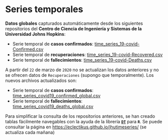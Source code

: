 # Series temporales

**Datos globales** capturados automáticamente desde los siguientes repositorios del **Centro de Ciencia de Ingeniería y Sistemas de la Universidad Johns Hopkins**:

- Serie temporal de **casos confirmados**: [time_series_19-covid-Confirmed.csv](https://github.com/CSSEGISandData/COVID-19/blob/master/csse_covid_19_data/csse_covid_19_time_series/time_series_19-covid-Confirmed.csv)
- Serie temporal de **recuperaciones**: [time_series_19-covid-Recovered.csv](https://github.com/CSSEGISandData/COVID-19/blob/master/csse_covid_19_data/csse_covid_19_time_series/time_series_19-covid-Recovered.csv)
- Serie temporal de **fallecimientos**: [time_series_19-covid-Deaths.csv](https://github.com/CSSEGISandData/COVID-19/blob/master/csse_covid_19_data/csse_covid_19_time_series/time_series_19-covid-Deaths.csv)

A partir del `22` de marzo de `2020` no se actualizan los datos anteriores y no se ofrecen datos de `Recuperaciones` (supongo que temporalmente). Los nuevos archivos actualizados son:

- Serie temporal de **casos confirmados**: [time_series_covid19_confirmed_global.csv](https://github.com/CSSEGISandData/COVID-19/blob/master/csse_covid_19_data/csse_covid_19_time_series/time_series_covid19_confirmed_global.csv)
- Serie temporal de **fallecimientos**: [time_series_covid19_deaths_global.csv](https://github.com/CSSEGISandData/COVID-19/blob/master/csse_covid_19_data/csse_covid_19_time_series/time_series_covid19_deaths_global.csv)

Para simplificar la consulta de los repositorios anteriores, se han creado tablas fácilmente navegables con la ayuda de la librería [**`DT`**](https://rstudio.github.io/DT/) para **`R`**. Se puede consultar la página en <https://eclectikus.github.io/jhutimeseries/> (se actualiza cada mañana)
